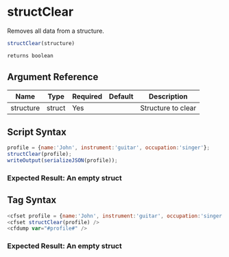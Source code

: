 # structClear

 Removes all data from a structure.

```javascript
structClear(structure)
```

```javascript
returns boolean
```

## Argument Reference

| Name | Type | Required | Default | Description |
| --- | --- | --- | --- | --- |
| structure | struct | Yes |  | Structure to clear |

## Script Syntax

```javascript
profile = {name:'John', instrument:'guitar', occupation:'singer'};
structClear(profile);
writeOutput(serializeJSON(profile));
```

### Expected Result: An empty struct

## Tag Syntax

```javascript
<cfset profile = {name:'John', instrument:'guitar', occupation:'singer'} />
<cfset structClear(profile) />
<cfdump var="#profile#" />
```

### Expected Result: An empty struct
